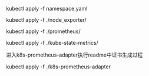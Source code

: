 kubectl apply -f namespace.yaml

kubectl apply -f ./node_exporter/

kubectl apply -f ./prometheus/

kubectl apply -f ./kube-state-metrics/

进入k8s-prometheus-adapter执行readme中证书生成过程

kubectl apply -f ./k8s-prometheus-adapter

